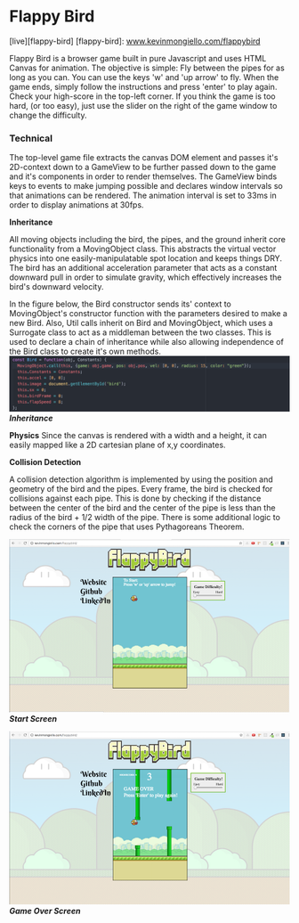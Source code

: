 # Flappy Bird

[live][flappy-bird]
[flappy-bird]: www.kevinmongiello.com/flappybird

Flappy Bird is a browser game built in pure Javascript and uses HTML Canvas for animation.  The objective is simple: Fly between the pipes for as long as you can.  You can use the keys 'w' and 'up arrow' to fly.  When the game ends, simply follow the instructions and press 'enter' to play again.  Check your high-score in the top-left corner. If you think the game is too hard, (or too easy), just use the slider on the right of the game window to change the difficulty.

### Technical

The top-level game file extracts the canvas DOM element and passes it's 2D-context down to a GameView to be further passed down to the game and it's components in order to render themselves.  The GameView binds keys to events to make jumping possible and declares window intervals so that animations can be rendered.  The animation interval is set to 33ms in order to display animations at 30fps.  

**Inheritance**

All moving objects including the bird, the pipes, and the ground inherit core functionality from a MovingObject class.  This abstracts the virtual vector physics into one easily-manipulatable spot location and keeps things DRY. The bird has an additional acceleration parameter that acts as a constant downward pull in order to simulate gravity, which effectively increases the bird's downward velocity.

In the figure below, the Bird constructor sends its' context to MovingObject's constructor function with the parameters desired to make a new Bird.  Also, Util calls inherit on Bird and MovingObject, which uses a Surrogate class to act as a middleman between the two classes. This is used to declare a chain of inheritance while also allowing independence of the Bird class to create it's own methods.
![alt tag](docs/images/inheritance.png)
***Inheritance***

**Physics**
Since the canvas is rendered with a width and a height, it can easily mapped like a 2D cartesian plane of x,y coordinates.

**Collision Detection**

A collision detection algorithm is implemented by using the position and geometry of the bird and the pipes.  Every frame, the bird is checked for collisions against each pipe.  This is done by checking if the distance between the center of the bird and the center of the pipe is less than the radius of the bird + 1/2 width of the pipe.  There is some additional logic to check the corners of the pipe that uses Pythagoreans Theorem.

![alt tag](docs/images/start.png)
***Start Screen***

![alt tag](docs/images/game_over.png)
***Game Over Screen***
